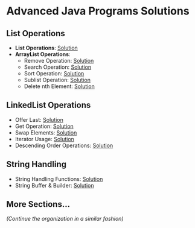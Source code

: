 # Advanced Java Programs Solutions

## List Operations
- **List Operations**: [Solution](https://github.com/Deepika45n/Advancedjavaprograms/blob/main/list_demo/listoperations.png)
- **ArrayList Operations**:
  - Remove Operation: [Solution](https://github.com/Deepika45n/Advancedjavaprograms/blob/main/list_demo/arraylist_programs/alremove.png)
  - Search Operation: [Solution](https://github.com/Deepika45n/Advancedjavaprograms/blob/main/list_demo/arraylist_programs/Al_search.png)
  - Sort Operation: [Solution](https://github.com/Deepika45n/Advancedjavaprograms/blob/main/list_demo/arraylist_programs/Al_sort.png)
  - Sublist Operation: [Solution](https://github.com/Deepika45n/Advancedjavaprograms/blob/main/list_demo/arraylist_programs/Al_sublist.png)
  - Delete nth Element: [Solution](https://github.com/Deepika45n/Advancedjavaprograms/blob/main/list_demo/arraylist_programs/Delete_nth.png)

## LinkedList Operations
- Offer Last: [Solution](https://github.com/Deepika45n/Advancedjavaprograms/blob/main/list_demo/linkedlist_demo/Ll_offerlast.png)
- Get Operation: [Solution](https://github.com/Deepika45n/Advancedjavaprograms/blob/main/list_demo/linkedlist_demo/Ll_get.png)
- Swap Elements: [Solution](https://github.com/Deepika45n/Advancedjavaprograms/blob/main/list_demo/linkedlist_demo/Ll_swap.png)
- Iterator Usage: [Solution](https://github.com/Deepika45n/Advancedjavaprograms/blob/main/list_demo/linkedlist_demo/Ll_iterator.png)
- Descending Order Operations: [Solution](https://github.com/Deepika45n/Advancedjavaprograms/blob/main/list_demo/linkedlist_demo/Ll_descendingop.png)

## String Handling
- String Handling Functions: [Solution](https://github.com/Deepika45n/Advancedjavaprograms/blob/main/string%20operations/String_handling_func.png)
- String Buffer & Builder: [Solution](https://github.com/Deepika45n/Advancedjavaprograms/blob/main/Stringhandlingfunc/Sbuffer_builder.png)

## More Sections...

_(Continue the organization in a similar fashion)_
